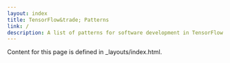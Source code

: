 ```yaml
---
layout: index
title: TensorFlow&trade; Patterns
link: /
description: A list of patterns for software development in TensorFlow.
---
```


Content for this page is defined in _layouts/index.html.
